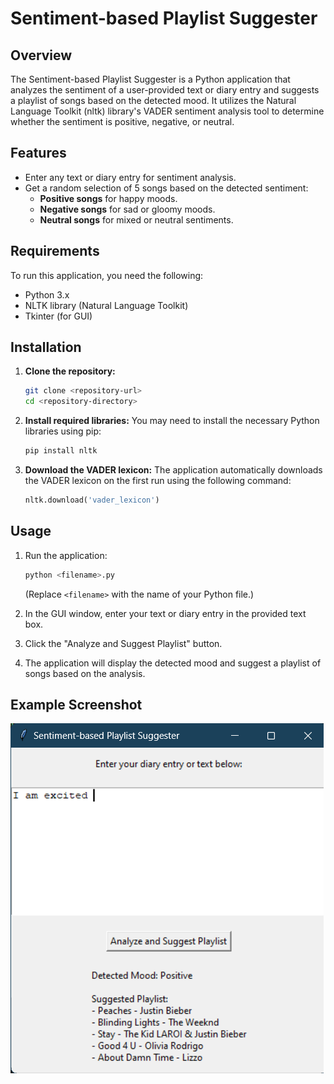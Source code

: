 
# Sentiment-based Playlist Suggester

## Overview
The Sentiment-based Playlist Suggester is a Python application that analyzes the sentiment of a user-provided text or diary entry and suggests a playlist of songs based on the detected mood. It utilizes the Natural Language Toolkit (nltk) library's VADER sentiment analysis tool to determine whether the sentiment is positive, negative, or neutral.

## Features
- Enter any text or diary entry for sentiment analysis.
- Get a random selection of 5 songs based on the detected sentiment:
  - **Positive songs** for happy moods.
  - **Negative songs** for sad or gloomy moods.
  - **Neutral songs** for mixed or neutral sentiments.

## Requirements
To run this application, you need the following:
- Python 3.x
- NLTK library (Natural Language Toolkit)
- Tkinter (for GUI)

## Installation
1. **Clone the repository:**
   ```bash
   git clone <repository-url>
   cd <repository-directory>
   ```

2. **Install required libraries:**
   You may need to install the necessary Python libraries using pip:
   ```bash
   pip install nltk
   ```

3. **Download the VADER lexicon:**
   The application automatically downloads the VADER lexicon on the first run using the following command:
   ```python
   nltk.download('vader_lexicon')
   ```

## Usage
1. Run the application:
   ```bash
   python <filename>.py
   ```
   (Replace `<filename>` with the name of your Python file.)

2. In the GUI window, enter your text or diary entry in the provided text box.

3. Click the "Analyze and Suggest Playlist" button.

4. The application will display the detected mood and suggest a playlist of songs based on the analysis.

## Example Screenshot

![image](./image.png)
```
